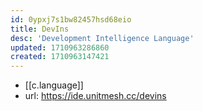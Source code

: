 ```yaml
---
id: 0ypxj7s1bw82457hsd68eio
title: DevIns
desc: 'Development Intelligence Language'
updated: 1710963286860
created: 1710963147421
---
```


- [[c.language]]
- url: https://ide.unitmesh.cc/devins